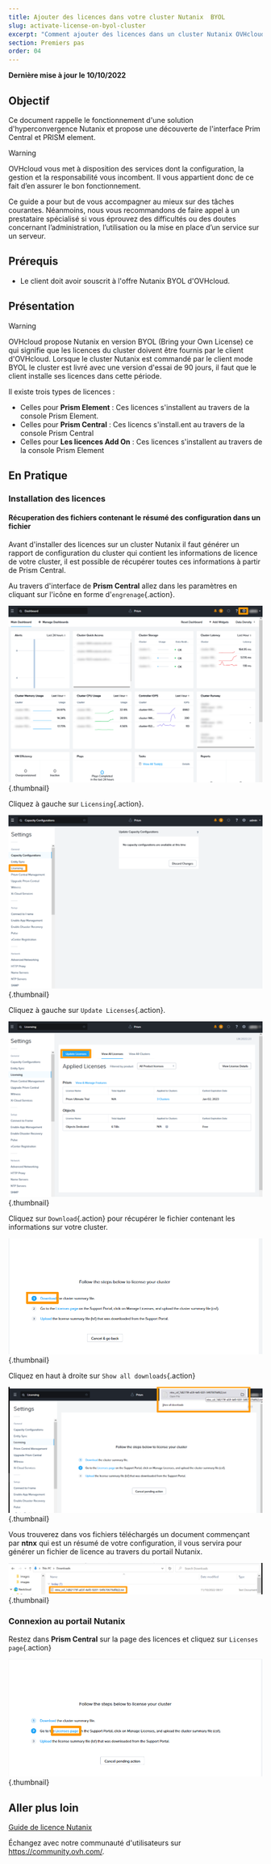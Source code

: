 ```yaml
---
title: Ajouter des licences dans votre cluster Nutanix  BYOL
slug: activate-license-on-byol-cluster
excerpt: "Comment ajouter des licences dans un cluster Nutanix OVHcloud dans l'offre BYOL"
section: Premiers pas
order: 04
---
```


**Dernière mise à jour le 10/10/2022**

## Objectif

Ce document rappelle le fonctionnement d'une solution d'hyperconvergence Nutanix et propose une découverte de l'interface Prim Central et PRISM element.

> [!warning]
> OVHcloud vous met à disposition des services dont la configuration, la gestion et la responsabilité vous incombent. Il vous appartient donc de ce fait d’en assurer le bon fonctionnement.
>
> Ce guide a pour but de vous accompagner au mieux sur des tâches courantes. Néanmoins, nous vous recommandons de faire appel à un prestataire spécialisé si vous éprouvez des difficultés ou des doutes concernant l’administration, l’utilisation ou la mise en place d’un service sur un serveur.
>

## Prérequis

- Le client doit avoir souscrit à l'offre Nutanix BYOL d'OVHcloud.

## Présentation

> [!warning]
>
> OVHcloud propose Nutanix en version BYOL (Bring your Own License) ce qui signifie que les licences du cluster doivent être fournis par le client d'OVHcloud.
> Lorsque le cluster Nutanix est commandé par le client mode BYOL le cluster est livré avec une version d'essai de 90 jours, il faut que le client installe ses licences dans cette période.
>

Il existe trois types de licences :

* Celles pour **Prism Element** : Ces licences s'installent au travers de la console Prism Element.
* Celles pour **Prism Central** : Ces licencs s'install.ent au travers de la console Prism Central
* Celles pour **Les licences Add On** : Ces licences s'installent au travers de la console Prism Element

## En Pratique

### Installation des licences

#### Récuperation des fichiers contenant le résumé des configuration dans un fichier

Avant d'installer des licences sur un cluster Nutanix il faut générer un rapport de configuration du cluster qui contient les informations de licence de votre cluster, il est possible de récupérer toutes ces informations à partir de Prism Central.

Au travers d'interface de **Prism Central** allez dans les paramètres en cliquant sur l'icône en forme d'`engrenage`{.action}.

![01 generate-report report 01](images/01-generate-report01.png){.thumbnail}

Cliquez à gauche sur `Licensing`{.action}.

![01 generate-report report 02](images/01-generate-report02.png){.thumbnail}

Cliquez à gauche sur `Update Licenses`{.action}.

![01 generate-report report 03](images/01-generate-report03.png){.thumbnail}

Cliquez sur `Download`{.action} pour récupérer le fichier contenant les informations sur votre cluster.

![01 generate-report report 04](images/01-generate-report04.png){.thumbnail}

Cliquez en haut à droite sur  `Show all downloads`{.action}

![01 generate-report report 05](images/01-generate-report05.png){.thumbnail}

Vous trouverez dans vos fichiers téléchargés un document commençant par **ntnx** qui est un résumé de votre configuration, il vous servira pour générer un fichier de licence au travers du portail Nutanix.

![01 generate-report report 06](images/01-generate-report06.png){.thumbnail}

### Connexion au portail Nutanix 

Restez dans **Prism Central** sur la page des licences et cliquez sur `Licenses page`{.action}

![01 portal connection 01](images/01-portal-connection01.png){.thumbnail}










## Aller plus loin

[Guide de licence Nutanix](https://portal.nutanix.com/page/documents/details?targetId=Licensing-Guide:lic-lic-manage-manual-c.html)

Échangez avec notre communauté d'utilisateurs sur <https://community.ovh.com/>.

